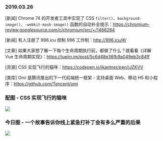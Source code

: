 ### 2019.03.26

[新闻] Chrome 74 的开发者工具中实现了 CSS `filter()`、`background-image()`、`-webkit-mask-image()` 函数的自动补全提示：<https://chromium-review.googlesource.com/c/chromium/src/+/1466284>

[新闻] 有人注册了 996.icu 控制 996 工作制：<http://996.icu/#/>

[文章] 如果大家想了解一下每个生命周期执行前，都做了什么？就看看《详解 Vue 生命周期实现》：<https://juejin.im/post/5c6d48e36fb9a049eb3c84ff>

[资源] CSS 实现飞行的猫咪：<https://codepen.io/jkantner/pen/jJZKVV>

[类库] Omi 是腾讯推出的下一代前端统一框架 - 支持桌面 Web、移动 H5 和小程序：<https://github.com/Tencent/omi>

### 配图 - CSS 实现飞行的猫咪
![](https://user-gold-cdn.xitu.io/2019/3/21/169a0366b5eebf16?imageslim)

### 今日图 - 一个故事告诉你线上紧急打补丁会有多么严重的后果
![](https://user-gold-cdn.xitu.io/2019/3/26/169b847d62508b86?imageView2/2/w/800/q/100)
